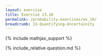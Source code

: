 ```yaml
---
layout: exercise
title: Exercise 13.10
permalink: /probability-exercises/ex_10/
breadcrumb: 13-Quantifying-Uncertainity
---
```


{% include mathjax_support %}

<div><i class="arrow-up loader" data-chapter="probability-exercises" data-exercise="ex_10" data-rating="0"></i></div>
{% include_relative question.md %}
